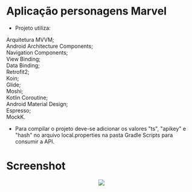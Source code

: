 
# Aplicação personagens Marvel

- Projeto utiliza:</br>

Arquitetura MVVM;</br>
Android Architecture Components;</br>
Navigation Components;</br>
View Binding;</br>
Data Binding;</br>
Retrofit2;</br>
Koin;</br>
Glide;</br>
Moshi;</br>
Kotlin Coroutine;</br>
Android Material Design;</br>
Espresso;</br>
MockK.</br>

- Para compilar o projeto deve-se adicionar os valores "ts", "apikey" e "hash" no arquivo local.properties na pasta Gradle Scripts para consumir a API. </br>

# Screenshot
<p align="center">
<img src="https://media.giphy.com/media/Qx43dZXHB7QGvuBh0m/giphy.gif" />
<//p>
